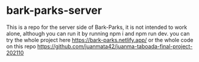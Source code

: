 # bark-parks-server
This is a repo for the server side of Bark-Parks, it is not intended to work alone, although you can run it by running npm i and npm run dev.
you can try the whole project here https://bark-parks.netlify.app/
or the whole code on this repo
https://github.com/juanmata42/juanma-taboada-final-project-202110
